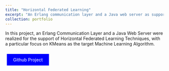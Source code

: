 ```yaml
---
title: "Horizontal Federated Learning"
excerpt: "An Erlang communication layer and a Java web server as support to horizontal federated learning, targeting KMeans as Machine Learning algorithm."
collection: portfolio
---
```


In this project, an Erlang Communication Layer and a Java Web Server were realized for the support of Horizontal Federated Learning Techniques, with a particular focus on KMeans as the target Machine Learning Algorithm.

<a href="https://github.com/terranovafr/HorizontalFederatedLearning" style="background-color: blue; color: white; padding: 10px 20px; text-align: center; text-decoration: none; display: inline-block; margin: 10px 5px; cursor: pointer;">Github Project</a>
